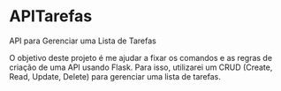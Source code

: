 # APITarefas
API para Gerenciar uma Lista de Tarefas

O objetivo deste projeto é me ajudar a fixar os comandos e as regras de criação de uma API usando Flask. Para isso, utilizarei um CRUD (Create, Read, Update, Delete) para gerenciar uma lista de tarefas.
